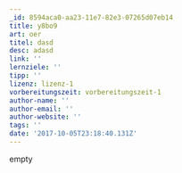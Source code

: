 ```yaml
---
_id: 8594aca0-aa23-11e7-82e3-07265d07eb14
title: y8bo9
art: oer
titel: dasd
desc: adasd
link: ''
lernziele: ''
tipp: ''
lizenz: lizenz-1
vorbereitungszeit: vorbereitungszeit-1
author-name: ''
author-email: ''
author-website: ''
tags: ''
date: '2017-10-05T23:18:40.131Z'
---
```

empty

